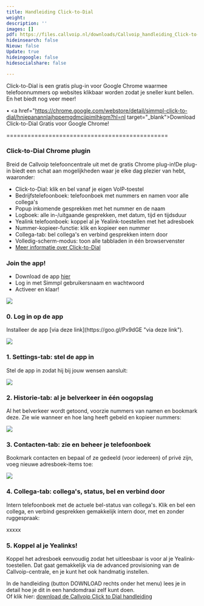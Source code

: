 ```yaml
---
title: Handleiding Click-to-Dial
weight: 
description: ''
images: []
pdf: https://files.callvoip.nl/downloads/Callvoip_handleiding_Click-to-Dial.pdf
hideinsearch: false
Nieuw: false
Update: true
hideingoogle: false
hidesocialshare: false

---
```

Click-to-Dial is een gratis plug-in voor Google Chrome waarmee telefoonnummers op websites klikbaar worden zodat je sneller kunt bellen.  
En het biedt nog veer meer!

&bull; <a href="https://chrome.google.com/webstore/detail/simmpl-click-to-dial/hnjepanannlajhppemgdmcjjpimlhkgm?hl=nl target="_blank">Download Click-to-Dial Gratis voor Google Chrome!</a>

==============================================

<h3>Click-to-Dial Chrome plugin</h3>

Breid de Callvoip telefooncentrale uit met de gratis Chrome plug-in!De plug-in biedt een schat aan mogelijkheden waar je elke dag plezier van hebt, waaronder:

* Click-to-Dial: klik en bel vanaf je eigen VoIP-toestel
* Bedrijfstelefoonboek: telefoonboek met nummers en namen voor alle collega's
* Popup inkomende gesprekken met het nummer en de naam
* Logboek: alle in-/uitgaande gesprekken, met datum, tijd en tijdsduur
* Yealink telefoonboek: koppel al je Yealink-toestellen met het adresboek
* Nummer-kopieer-functie: klik en kopieer een nummer
* Collega-tab: bel collega's en verbind gesprekken intern door
* Volledig-scherm-modus: toon alle tabbladen in één browservenster
* <a href="https://www.callvoiptelefonie.nl/clicktodial/" target="_blank">Meer informatie over Click-to-Dial</a>

<h3>Join the app!</h3>

* Download de app <a href="https://goo.gl/Px9dGE" target="_blank">hier</a>
* Log in met Simmpl gebruikersnaam en wachtwoord
* Activeer en klaar!

![](https://res.cloudinary.com/callvoip/image/upload/v1582460614/1-click-to-dial_fullscreenmodus_mdm4d6.jpg)

<h3>0. Log in op de app</h3>  
Installeer de app [via deze link](https://goo.gl/Px9dGE "via deze link").

![](https://res.cloudinary.com/callvoip/image/upload/v1582460838/2-login_d4miu7.jpg)

<h3>1. Settings-tab: stel de app in</h3>  
Stel de app in zodat hij bij jouw wensen aansluit:

![](https://res.cloudinary.com/callvoip/image/upload/v1582460919/2-settings-tab_hkwqna.jpg)

<h3>2. Historie-tab: al je belverkeer in één oogopslag</h3>  
Al het belverkeer wordt getoond, voorzie nummers van namen en bookmark deze. Zie wie wanneer en hoe lang heeft gebeld en kopieer nummers:

![](https://res.cloudinary.com/callvoip/image/upload/v1582461020/3-historie-tab_muxdhe.jpg)

<h3>3. Contacten-tab: zie en beheer je telefoonboek</h3>  
Bookmark contacten en bepaal of ze gedeeld (voor iedereen) of privé zijn, voeg nieuwe adresboek-items toe:

![](https://res.cloudinary.com/callvoip/image/upload/v1582461105/4-contacten-tab_bnflnx.jpg)

<h3>4. Collega-tab: collega's, status, bel en verbind door</h3>  
Intern telefoonboek met de actuele bel-status van collega's. Klik en bel een collega, en verbind gesprekken gemakkelijk intern door, met en zonder ruggespraak:

xxxxx

<h3>5. Koppel al je Yealinks!</h3>  
Koppel het adresboek eenvoudig zodat het uitleesbaar is voor al je Yealink-toestellen. Dat gaat gemakkelijk via de advanced provisioning van de Callvoip-centrale, en je kunt het ook handmatig instellen.

In de handleiding (button DOWNLOAD rechts onder het menu) lees je in detail hoe je dit in een  handomdraai zelf kunt doen.  
Of  klik hier: [download de Callvoip Click to Dial handleiding](https://files.callvoip.nl/downloads/Callvoip_handleiding_Click-to-Dial.pdf)